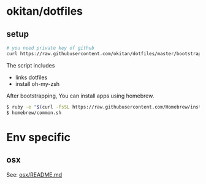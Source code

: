 # okitan/dotfiles

## setup

```bash
# you need private key of github
curl https://raw.githubusercontent.com/okitan/dotfiles/master/bootstrap.sh | sh
```

The script includes
* links dotfiles
* install oh-my-zsh

After bootstrapping, You can install apps using homebrew.

```bash
$ ruby -e "$(curl -fsSL https://raw.githubusercontent.com/Homebrew/install/master/install)"
$ homebrew/common.sh
```

# Env specific

## osx

See: [osx/README.md](./osx)
